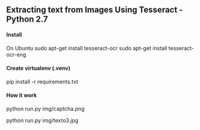 ## Extracting text from Images Using Tesseract - Python 2.7


#### Install
On Ubuntu
sudo apt-get install tesseract-ocr
sudo apt-get install tesseract-ocr-eng

#### Create virtualenv (.venv)
pip install -r requirements.txt

#### How it work
python run.py img/captcha.png

python run.py img/texto3.jpg
